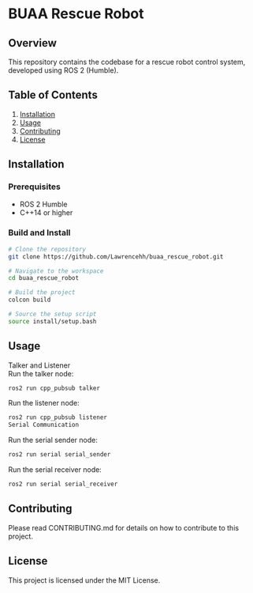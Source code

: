 # BUAA Rescue Robot

## Overview

This repository contains the codebase for a rescue robot control system, developed using ROS 2 (Humble).

## Table of Contents

1. [Installation](#installation)
2. [Usage](#usage)
3. [Contributing](#contributing)
4. [License](#license)

## Installation

### Prerequisites

- ROS 2 Humble
- C++14 or higher

### Build and Install

```bash
# Clone the repository
git clone https://github.com/Lawrencehh/buaa_rescue_robot.git

# Navigate to the workspace
cd buaa_rescue_robot

# Build the project
colcon build

# Source the setup script
source install/setup.bash
```

## Usage
Talker and Listener  
Run the talker node:

```bash
ros2 run cpp_pubsub talker
```

Run the listener node:
```bash
ros2 run cpp_pubsub listener
Serial Communication
```

Run the serial sender node:
```bash
ros2 run serial serial_sender
```

Run the serial receiver node:
```bash
ros2 run serial serial_receiver
```

## Contributing
Please read CONTRIBUTING.md for details on how to contribute to this project.

## License
This project is licensed under the MIT License.
